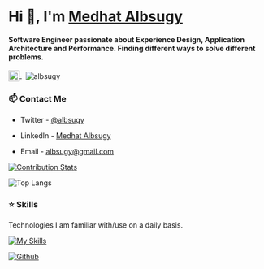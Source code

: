 <h1>Hi 👋, I'm <a href="https://albsugy.com?utm_source=github&utm_medium=profile&utm_campaign=github_profile">Medhat Albsugy</a></h1>

<h4>Software Engineer passionate about Experience Design, Application Architecture and Performance. Finding different ways to solve different problems.</h4>
 
<p>
  <a href="https://twitter.com/albsugy" target="blank">
    <img align="center" src="https://i.imgur.com/hz1w2yY.png" alt="albsugy" height="22" width="22" />
  </a>
  <span></span>
	&nbsp;
  <img align="center" src="https://komarev.com/ghpvc/?username=albsugy&label=Profile%20views&color=0e75b6&style=flat" alt="albsugy" />
  <span></span>
</p>

### 📫 Contact Me
- Twitter - [@albsugy](https://twitter.com/albsugy)

- LinkedIn - [Medhat Albsugy](https://www.linkedin.com/in/albsugy)

- Email - albsugy@gmail.com

[![Contribution Stats](https://github-contribution-stats.vercel.app/api/?username=albsugy)](https://github.com/LordDashMe/github-contribution-stats/)

 
![Top Langs](https://github-readme-stats.vercel.app/api/top-langs/?username=albsugy&hide=TeX&layout=compact&theme=tokyonight)
 
### ⭐ Skills
Technologies I am familiar with/use on a daily basis.

[![My Skills](https://skillicons.dev/icons?i=ts,react,nextjs,js,electron,figma,nodejs,git)](https://skillicons.dev)
 
 [![Github](https://img.shields.io/github/followers/albsugy?label=Follow&style=social)](https://github.com/albsugy)
